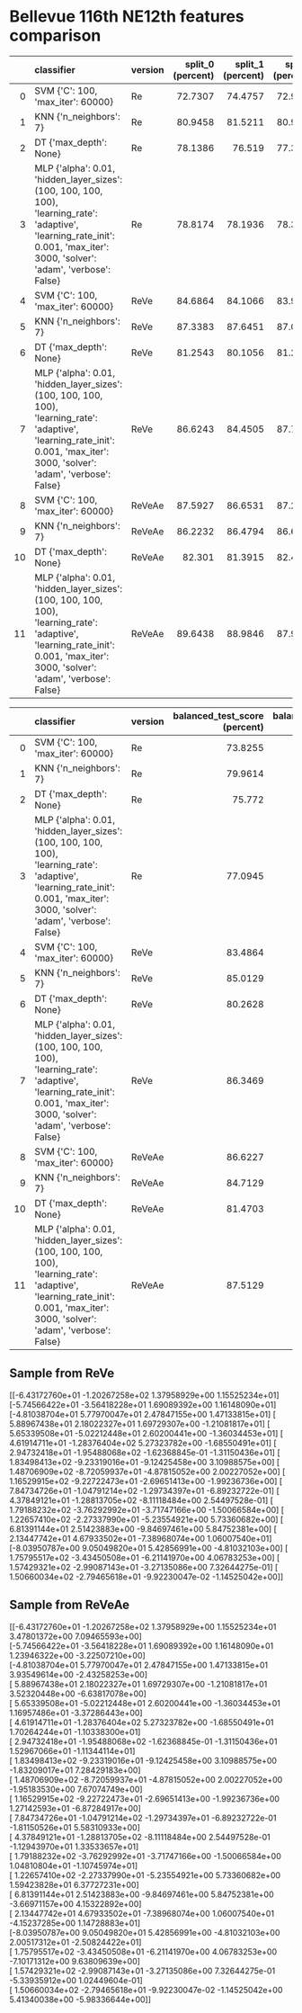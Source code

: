 # Bellevue 116th NE12th features comparison

|     | classifier                                                                                                                                                                      | version | split_0 (percent) | split_1 (percent) | split_2 (percent) | split_3 (percent) | split_4 (percent) | mean (percent) | std (percent) |
| --: | :------------------------------------------------------------------------------------------------------------------------------------------------------------------------------ | :------ | ----------------: | ----------------: | ----------------: | ----------------: | ----------------: | -------------: | ------------: |
|   0 | SVM {'C': 100, 'max_iter': 60000}                                                                                                                                               | Re      |           72.7307 |           74.4757 |           72.9943 |           74.5823 |             72.58 |        73.4726 |      0.873318 |
|   1 | KNN {'n_neighbors': 7}                                                                                                                                                          | Re      |           80.9458 |           81.5211 |           80.9426 |           82.3233 |           79.9384 |        81.1342 |      0.783046 |
|   2 | DT {'max_depth': None}                                                                                                                                                          | Re      |           78.1386 |            76.519 |           77.3651 |           78.2833 |           76.2578 |        77.3128 |      0.820954 |
|   3 | MLP {'alpha': 0.01, 'hidden_layer_sizes': (100, 100, 100, 100), 'learning_rate': 'adaptive', 'learning_rate_init': 0.001, 'max_iter': 3000, 'solver': 'adam', 'verbose': False} | Re      |           78.8174 |           78.1936 |           78.3279 |           77.8024 |           74.9754 |        77.6233 |       1.36316 |
|   4 | SVM {'C': 100, 'max_iter': 60000}                                                                                                                                               | ReVe    |           84.6864 |           84.1066 |           83.9517 |           86.1227 |           81.6136 |        84.0962 |       1.45873 |
|   5 | KNN {'n_neighbors': 7}                                                                                                                                                          | ReVe    |           87.3383 |           87.6451 |           87.0832 |           88.9397 |           84.4814 |        87.0976 |       1.45574 |
|   6 | DT {'max_depth': None}                                                                                                                                                          | ReVe    |           81.2543 |           80.1056 |           81.2528 |           82.2301 |           79.8508 |        80.9387 |      0.865264 |
|   7 | MLP {'alpha': 0.01, 'hidden_layer_sizes': (100, 100, 100, 100), 'learning_rate': 'adaptive', 'learning_rate_init': 0.001, 'max_iter': 3000, 'solver': 'adam', 'verbose': False} | ReVe    |           86.6243 |           84.4505 |           87.7621 |           88.5029 |           83.2913 |        86.1262 |       1.97066 |
|   8 | SVM {'C': 100, 'max_iter': 60000}                                                                                                                                               | ReVeAe  |           87.5927 |           86.6531 |           87.2289 |           88.1175 |            84.339 |        86.7862 |        1.3134 |
|   9 | KNN {'n_neighbors': 7}                                                                                                                                                          | ReVeAe  |           86.2232 |           86.4794 |           86.6501 |           87.2365 |           83.7544 |        86.0687 |        1.2042 |
|  10 | DT {'max_depth': None}                                                                                                                                                          | ReVeAe  |            82.301 |           81.3915 |           82.4027 |           82.9981 |           80.5747 |        81.9336 |      0.851878 |
|  11 | MLP {'alpha': 0.01, 'hidden_layer_sizes': (100, 100, 100, 100), 'learning_rate': 'adaptive', 'learning_rate_init': 0.001, 'max_iter': 3000, 'solver': 'adam', 'verbose': False} | ReVeAe  |           89.6438 |           88.9846 |           87.9985 |           88.4487 |           85.2589 |        88.0669 |       1.50759 |

|     | classifier                                                                                                                                                                      | version | balanced_test_score (percent) | balanced_pooled_test_score (percent) |  time (s) |
| --: | :------------------------------------------------------------------------------------------------------------------------------------------------------------------------------ | :------ | ----------------------------: | -----------------------------------: | --------: |
|   0 | SVM {'C': 100, 'max_iter': 60000}                                                                                                                                               | Re      |                       73.8255 |                              92.9088 |   9.78274 |
|   1 | KNN {'n_neighbors': 7}                                                                                                                                                          | Re      |                       79.9614 |                              94.3939 | 0.0253211 |
|   2 | DT {'max_depth': None}                                                                                                                                                          | Re      |                        75.772 |                              90.7871 | 0.0387481 |
|   3 | MLP {'alpha': 0.01, 'hidden_layer_sizes': (100, 100, 100, 100), 'learning_rate': 'adaptive', 'learning_rate_init': 0.001, 'max_iter': 3000, 'solver': 'adam', 'verbose': False} | Re      |                       77.0945 |                              94.2948 |   97.4056 |
|   4 | SVM {'C': 100, 'max_iter': 60000}                                                                                                                                               | ReVe    |                       83.4864 |                              98.5506 |   4.88957 |
|   5 | KNN {'n_neighbors': 7}                                                                                                                                                          | ReVe    |                       85.0129 |                              97.9546 |  0.028805 |
|   6 | DT {'max_depth': None}                                                                                                                                                          | ReVe    |                       80.2628 |                              94.4716 | 0.0760107 |
|   7 | MLP {'alpha': 0.01, 'hidden_layer_sizes': (100, 100, 100, 100), 'learning_rate': 'adaptive', 'learning_rate_init': 0.001, 'max_iter': 3000, 'solver': 'adam', 'verbose': False} | ReVe    |                       86.3469 |                              98.0877 |   25.2544 |
|   8 | SVM {'C': 100, 'max_iter': 60000}                                                                                                                                               | ReVeAe  |                       86.6227 |                               98.646 |   4.40122 |
|   9 | KNN {'n_neighbors': 7}                                                                                                                                                          | ReVeAe  |                       84.7129 |                               98.149 | 0.0387532 |
|  10 | DT {'max_depth': None}                                                                                                                                                          | ReVeAe  |                       81.4703 |                              94.4028 |  0.104485 |
|  11 | MLP {'alpha': 0.01, 'hidden_layer_sizes': (100, 100, 100, 100), 'learning_rate': 'adaptive', 'learning_rate_init': 0.001, 'max_iter': 3000, 'solver': 'adam', 'verbose': False} | ReVeAe  |                       87.5129 |                              98.3383 |   44.2633 |

## Sample from ReVe

[[-6.43172760e+01 -1.20267258e+02  1.37958929e+00  1.15525234e+01]
 [-5.74566422e+01 -3.56418228e+01  1.69089392e+00  1.16148090e+01]
 [-4.81038704e+01  5.77970047e+01  2.47847155e+00  1.47133815e+01]
 [ 5.88967438e+01  2.18022327e+01  1.69729307e+00 -1.21081817e+01]
 [ 5.65339508e+01 -5.02212448e+01  2.60200441e+00 -1.36034453e+01]
 [ 4.61914711e+01 -1.28376404e+02  5.27323782e+00 -1.68550491e+01]
 [ 2.94732418e+01 -1.95488068e+02 -1.62368845e-01 -1.31150436e+01]
 [ 1.83498413e+02 -9.23319016e+01 -9.12425458e+00  3.10988575e+00]
 [ 1.48706909e+02 -8.72059937e+01 -4.87815052e+00  2.00227052e+00]
 [ 1.16529915e+02 -9.22722473e+01 -2.69651413e+00 -1.99236736e+00]
 [ 7.84734726e+01 -1.04791214e+02 -1.29734397e+01 -6.89232722e-01]
 [ 4.37849121e+01 -1.28813705e+02 -8.11118484e+00  2.54497528e-01]
 [ 1.79188232e+02 -3.76292992e+01 -3.71747166e+00 -1.50066584e+00]
 [ 1.22657410e+02 -2.27337990e+01 -5.23554921e+00  5.73360682e+00]
 [ 6.81391144e+01  2.51423883e+00 -9.84697461e+00  5.84752381e+00]
 [ 2.13447742e+01  4.67933502e+01 -7.38968074e+00  1.06007540e+01]
 [-8.03950787e+00  9.05049820e+01  5.42856991e+00 -4.81032103e+00]
 [ 1.75795517e+02 -3.43450508e+01 -6.21141970e+00  4.06783253e+00]
 [ 1.57429321e+02 -2.99087143e+01 -3.27135086e+00  7.32644275e-01]
 [ 1.50660034e+02 -2.79465618e+01 -9.92230047e-02 -1.14525042e+00]]

## Sample from ReVeAe

[[-6.43172760e+01 -1.20267258e+02  1.37958929e+00  1.15525234e+01            
   3.47801372e+00  7.09465593e+00]                                                                                                                                                                                                                            
 [-5.74566422e+01 -3.56418228e+01  1.69089392e+00  1.16148090e+01                        
   1.23946322e+00 -3.22507210e+00]                                                                                                                                                                                                                            
 [-4.81038704e+01  5.77970047e+01  2.47847155e+00  1.47133815e+01                        
   3.93549614e+00 -2.43258253e+00]                                                                                                                                                                                                                            
 [ 5.88967438e+01  2.18022327e+01  1.69729307e+00 -1.21081817e+01                                                                                                                                                                                             
   3.52320448e+00 -6.63817078e+00]                                                                                                                                                                                                                            
 [ 5.65339508e+01 -5.02212448e+01  2.60200441e+00 -1.36034453e+01                        
   1.16957486e+01 -3.37286443e+00]                                                                                                                                                                                                                            
 [ 4.61914711e+01 -1.28376404e+02  5.27323782e+00 -1.68550491e+01                                                                                                                                                                                             
   1.70264244e+01 -1.10338300e+01]                                                                                                                                                                                                                            
 [ 2.94732418e+01 -1.95488068e+02 -1.62368845e-01 -1.31150436e+01                                                              
   1.52967066e+01 -1.11344114e+01]                                                                                                                                                                                                                            
 [ 1.83498413e+02 -9.23319016e+01 -9.12425458e+00  3.10988575e+00                                                              
  -1.83209017e+01  7.28429183e+00]                                                                                                                                                                                                                            
 [ 1.48706909e+02 -8.72059937e+01 -4.87815052e+00  2.00227052e+00                                                  
  -1.95183530e+00  7.67074749e+00]                                                                                                                                                                                                                            
 [ 1.16529915e+02 -9.22722473e+01 -2.69651413e+00 -1.99236736e+00                                                              
   1.27142593e+01 -6.87284917e+00]                                                                                                                                                                                                                            
 [ 7.84734726e+01 -1.04791214e+02 -1.29734397e+01 -6.89232722e-01                        
  -1.81150526e+01  5.58310933e+00]                                                                                                                                                                                                                            
 [ 4.37849121e+01 -1.28813705e+02 -8.11118484e+00  2.54497528e-01                                                              
  -1.12943970e+01  1.33533657e+01]                                                                                                                                                                                                                            
 [ 1.79188232e+02 -3.76292992e+01 -3.71747166e+00 -1.50066584e+00                        
   1.04810804e+01 -1.10745974e+01]                                                                                                                                                                                                                            
 [ 1.22657410e+02 -2.27337990e+01 -5.23554921e+00  5.73360682e+00                        
   1.59423828e+01  6.37727231e+00]                                                                                                                                                                                                                            
 [ 6.81391144e+01  2.51423883e+00 -9.84697461e+00  5.84752381e+00     
  -3.66971157e+00  4.15322892e+00]                                                                                                                                                                                                                            
 [ 2.13447742e+01  4.67933502e+01 -7.38968074e+00  1.06007540e+01           
  -4.15237285e+00  1.14728883e+01]                                                                                                                                                                                                                            
 [-8.03950787e+00  9.05049820e+01  5.42856991e+00 -4.81032103e+00                                                                                                                                                                                             
   2.00517312e+01 -2.50824422e+01]                                                                                                                                                                                                                            
 [ 1.75795517e+02 -3.43450508e+01 -6.21141970e+00  4.06783253e+00 
  -7.10171312e+00  9.63809639e+00]                                                                                                                                                                                                                            
 [ 1.57429321e+02 -2.99087143e+01 -3.27135086e+00  7.32644275e-01                                         
  -5.33935912e+00  1.02449604e-01]                                                                                                                                                                                                                            
 [ 1.50660034e+02 -2.79465618e+01 -9.92230047e-02 -1.14525042e+00        
   5.41340038e+00 -5.98336644e+00]]
